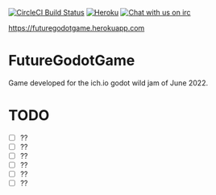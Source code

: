 [![CircleCI Build Status](https://circleci.com/gh/matheusfillipe/FutureGodotGame.svg?style=shield)](https://circleci.com/gh/matheusfillipe/FutureGodotGame)
[![Heroku](https://heroku-badge.herokuapp.com/?app=futuregodotgame&root=index.php)](https://futuregodotgame.herokuapp.com)
[![Chat with us on irc](https://img.shields.io/badge/-IRC-gray?logo=gitter)](https://mangle.ga/irc)

https://futuregodotgame.herokuapp.com

# FutureGodotGame

Game developed for the ich.io godot wild jam of June 2022.


# TODO

- [ ] ??
- [ ] ??
- [ ] ??
- [ ] ??
- [ ] ??
- [ ] ??

